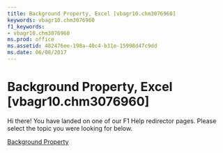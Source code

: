 ```yaml
---
title: Background Property, Excel [vbagr10.chm3076960]
keywords: vbagr10.chm3076960
f1_keywords:
- vbagr10.chm3076960
ms.prod: office
ms.assetid: 482476ee-198a-40c4-b31e-15998d47c9dd
ms.date: 06/08/2017
---
```



# Background Property, Excel [vbagr10.chm3076960]

Hi there! You have landed on one of our F1 Help redirector pages. Please select the topic you were looking for below.

[Background Property](http://msdn.microsoft.com/library/f20b2bfe-4f10-8300-be78-7b37135445a4%28Office.15%29.aspx)

